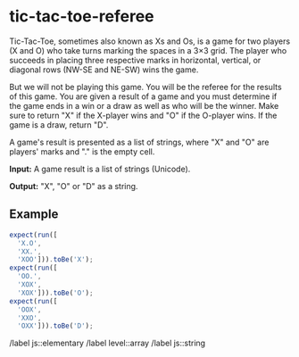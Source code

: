 # tic-tac-toe-referee

Tic-Tac-Toe, sometimes also known as Xs and Os, is a game for two players (X and O) who take turns marking the spaces in a 3×3 grid. The player who succeeds in placing three respective marks in horizontal, vertical, or diagonal rows (NW-SE and NE-SW) wins the game.

But we will not be playing this game. You will be the referee for the results of this game. You are given a result of a game and you must determine if the game ends in a win or a draw as well as who will be the winner. Make sure to return "X" if the X-player wins and "O" if the O-player wins. If the game is a draw, return "D".

A game's result is presented as a list of strings, where "X" and "O" are players' marks and "." is the empty cell.

**Input:** A game result is a list of strings (Unicode).

**Output:** "X", "O" or "D" as a string.

## Example

```javascript
expect(run([
  'X.O',
  'XX.',
  'XOO'])).toBe('X');
expect(run([
  'OO.',
  'XOX',
  'XOX'])).toBe('O');
expect(run([
  'OOX',
  'XXO',
  'OXX'])).toBe('D');
```

/label js::elementary
/label level::array
/label js::string
